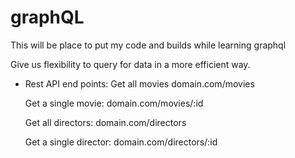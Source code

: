 # graphQL
This will be place to put my code and builds while learning graphql


Give us flexibility to query for data in a more efficient way.


- Rest API end points:
    Get all movies
    domain.com/movies

    Get a single movie:
    domain.com/movies/:id

    Get all directors:
    domain.com/directors

    Get a single director:
    domain.com/directors/:id

